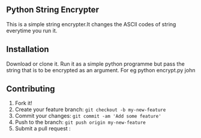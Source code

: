 ## Python String Encrypter
This is a simple string encrypter.It changes the ASCII codes of string everytime you run it.
## Installation
Download or clone it.
Run it as a simple python programme but pass the string that is to be encrypted as an argument. For eg python encrypt.py john
## Contributing
1. Fork it!
2. Create your feature branch: `git checkout -b my-new-feature`
3. Commit your changes: `git commit -am 'Add some feature'`
4. Push to the branch: `git push origin my-new-feature`
5. Submit a pull request :

